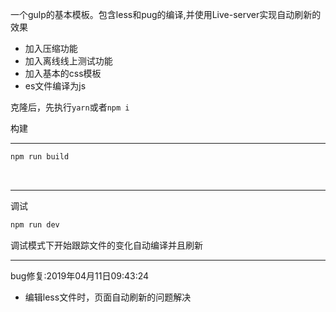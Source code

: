 一个gulp的基本模板。包含less和pug的编译,并使用Live-server实现自动刷新的效果

- 加入压缩功能
- 加入离线线上测试功能
- 加入基本的css模板
- es文件编译为js

克隆后，先执行``yarn``或者``npm i``

构建

---

```bash
npm run build 
```
<br/>

---

调试
```bash
npm run dev
```

调试模式下开始跟踪文件的变化自动编译并且刷新


---

bug修复:2019年04月11日09:43:24
- 编辑less文件时，页面自动刷新的问题解决